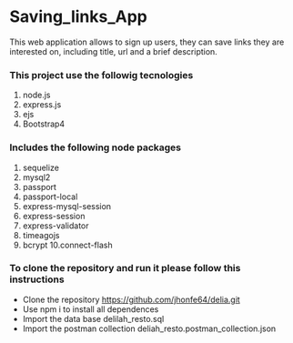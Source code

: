 # Saving_links_App

This web application allows to sign up users, they can save links they are interested on, including title, url and a brief description.



### This project use the followig tecnologies

1. node.js
2. express.js
3. ejs
4. Bootstrap4

### Includes the following node packages

1. sequelize
2. mysql2
3. passport
4. passport-local
5. express-mysql-session
6. express-session
7. express-validator
8. timeagojs
9. bcrypt
10.connect-flash


### To clone the repository and run it please follow this instructions

- Clone the repository https://github.com/jhonfe64/delia.git
- Use npm i to install all dependences 
- Import the data base delilah_resto.sql
- Import the postman collection deliah_resto.postman_collection.json

